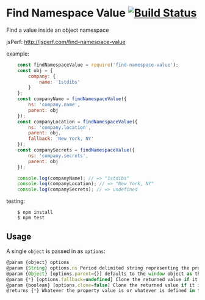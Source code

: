 # Find Namespace Value [![Build Status](https://travis-ci.org/1stdibs/find-namespace-value.svg?branch=master)](https://travis-ci.org/1stdibs/find-namespace-value)

Find a value inside an object namespace

jsPerf: http://jsperf.com/find-namespace-value

example:

```js
    const findNamespaceValue = require('find-namespace-value');
    const obj = {
        company: {
            name: '1stdibs'
        }
    };
    const companyName = findNamespaceValue({
        ns: 'company.name',
        parent: obj
    });
    const companyLocation = findNamespaceValue({
        ns: 'company.location',
        parent: obj,
        fallback: 'New York, NY'
    });
    const companySecrets = findNamespaceValue({
        ns: 'company.secrets',
        parent: obj
    });

    console.log(companyName); // => "1stdibs"
    console.log(companyLocation); // => "New York, NY"
    console.log(companySecrets); // => undefined
```

testing:

```shell
    $ npm install
    $ npm test
```

## Usage

A single `object` is passed in as `options`:

```js
@param {object} options
@param {String} options.ns Period delimited string representing the property to search for (ie. "my.name.space")
@param {Object} [options.parent={}] defaults to the window object as the object to iterate over
@param {*} [options.fallback=undefined] Clone the returned value if it is an object or an array
@param {boolean} [options.clone=false] Clone the returned value if it is an object or an array
@returns {*} Whatever the property value is or whatever is defined in the [fallback] param
```

